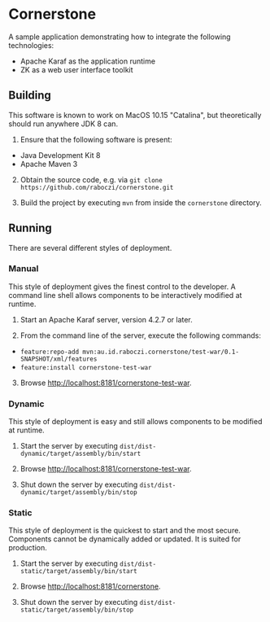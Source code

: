 # Cornerstone

A sample application demonstrating how to integrate the following technologies:

- Apache Karaf as the application runtime
- ZK as a web user interface toolkit


## Building

This software is known to work on MacOS 10.15 "Catalina", but theoretically should run anywhere JDK 8 can.

1. Ensure that the following software is present:
  - Java Development Kit 8
  - Apache Maven 3

2. Obtain the source code, e.g. via `git clone https://github.com/raboczi/cornerstone.git`

3. Build the project by executing `mvn` from inside the `cornerstone` directory.


## Running

There are several different styles of deployment.

### Manual

This style of deployment gives the finest control to the developer.
A command line shell allows components to be interactively modified at runtime.

1. Start an Apache Karaf server, version 4.2.7 or later.

2. From the command line of the server, execute the following commands:
  - `feature:repo-add mvn:au.id.raboczi.cornerstone/test-war/0.1-SNAPSHOT/xml/features`
  - `feature:install cornerstone-test-war`

3. Browse [http://localhost:8181/cornerstone-test-war](http://localhost:8181/cornerstone-test-war).

### Dynamic

This style of deployment is easy and still allows components to be modified at runtime.

1. Start the server by executing `dist/dist-dynamic/target/assembly/bin/start`

2. Browse [http://localhost:8181/cornerstone-test-war](http://localhost:8181/cornerstone-test-war).

3. Shut down the server by executing `dist/dist-dynamic/target/assembly/bin/stop`

### Static

This style of deployment is the quickest to start and the most secure.
Components cannot be dynamically added or updated.
It is suited for production.

1. Start the server by executing `dist/dist-static/target/assembly/bin/start`

2. Browse [http://localhost:8181/cornerstone](http://localhost:8181/cornerstone-test-war).

3. Shut down the server by executing `dist/dist-static/target/assembly/bin/stop`

